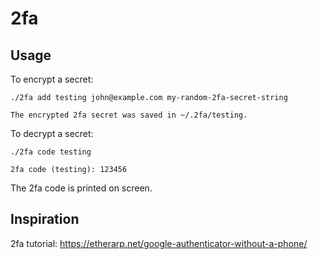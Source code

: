 # 2fa
## Usage
To encrypt a secret:
```
./2fa add testing john@example.com my-random-2fa-secret-string

The encrypted 2fa secret was saved in ~/.2fa/testing.
```

To decrypt a secret:
```
./2fa code testing

2fa code (testing): 123456
```
The 2fa code is printed on screen.

## Inspiration
2fa tutorial: https://etherarp.net/google-authenticator-without-a-phone/

